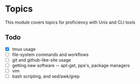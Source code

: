 # Topics

This module covers topics for proficiency with Unix and CLI tools


## Todo

- [x] tmux usage
- [ ] file-system commands and workflows
- [ ] git and github-like-site usage
- [ ] getting new software -- apt-get, ppa's, package managers
- [ ] vim
- [ ] bash scripting, and sed/awk/grep
